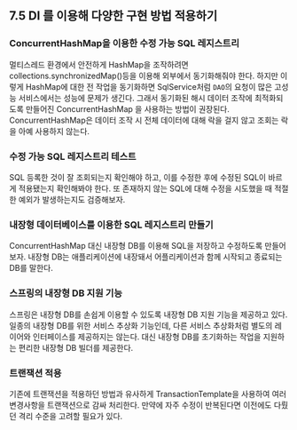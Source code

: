 ## 7.5 DI 를 이용해 다양한 구현 방법 적용하기

### ConcurrentHashMap을 이용한 수정 가능 SQL 레지스트리

멀티스레드 환경에서 안전하게 HashMap을 조작하려면 collections.synchronizedMap()등을 이용해 외부에서 동기화해줘야 한다. 하지만 이렇게 HashMap에 대한 전 작업을 동기화하면 SqlService처럼 `DAO`의 요청이 많은 고성능 서비스에서는 성능에 문제가 생긴다. 그래서 동기화된 해시 데이터 조작에 최적화되도록 만들어진 ConcurrentHashMap 을 사용하는 방법이 권장된다.
ConcurrentHashMap은 데이터 조작 시 전체 데이터에 대해 락을 걸지 않고 조회는 락을 아예 사용하지 않는다.

### 수정 가능 SQL 레지스트리 테스트

SQL 등록한 것이 잘 조회되는지 확인해야 하고, 이를 수정한 후에 수정된 SQL이 바르게 적용됐는지 확인해봐야 한다. 또 존재하지 않는 SQL에 대해 수정을 시도했을 때 적절한 예외가 발생하는지도 검증해보자.

###  내장형 데이터베이스를 이용한 SQL 레지스트리 만들기

ConcurrentHashMap 대신 내장형 DB를 이용해 SQL을 저장하고 수정하도록 만들어보자. 내장형 DB는 애플리케이션에 내장돼서 어플리케이션과 함께 시작되고 종료되는 DB를 말한다.

###  스프링의 내장형 DB 지원 기능

스프링은 내장형 DB를 손쉽게 이용할 수 있도록 내장형 DB 지원 기능을 제공하고 있다. 일종의 내장형 DB를 위한 서비스 추상화 기능인데, 다른 서비스 추상화처럼 별도의 레이어와 인터페이스를 제공하지는 않는다. 대신 내장형 DB를 초기화하는 작업을 지원하는 편리한 내장형 DB 빌더를 제공한다.

### 트랜잭션 적용

기존에 트랜잭션을 적용하던 방법과 유사하게 TransactionTemplate을 사용하여 여러 변경사항을 트랜잭션으로 감싸 처리한다. 만약에 자주 수정이 반복된다면 이전에도 다뤘던 격리 수준을 고려할 필요가 있다.